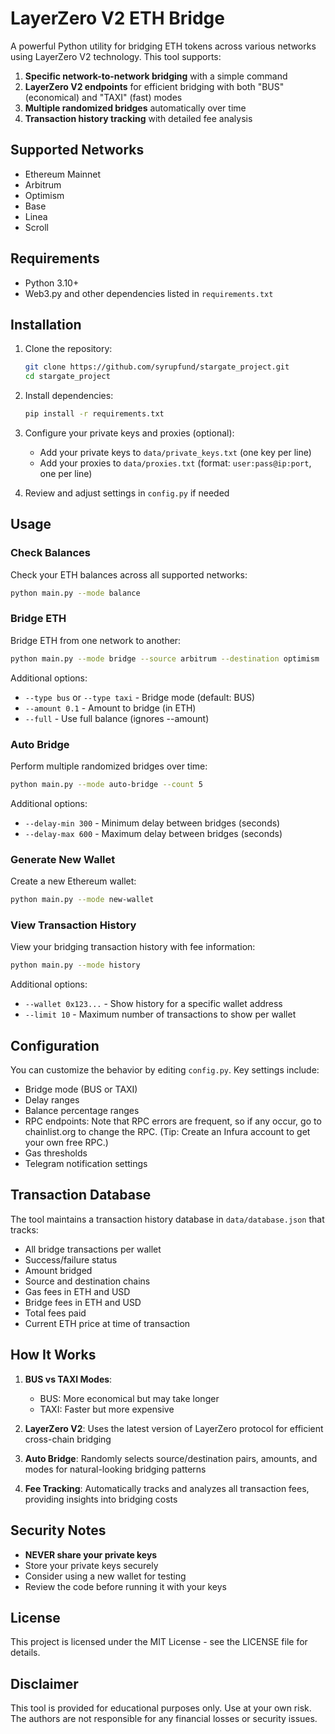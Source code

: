 # LayerZero V2 ETH Bridge

A powerful Python utility for bridging ETH tokens across various networks using LayerZero V2 technology. This tool supports:

1. **Specific network-to-network bridging** with a simple command
2. **LayerZero V2 endpoints** for efficient bridging with both "BUS" (economical) and "TAXI" (fast) modes
3. **Multiple randomized bridges** automatically over time
4. **Transaction history tracking** with detailed fee analysis

## Supported Networks

- Ethereum Mainnet
- Arbitrum
- Optimism 
- Base
- Linea
- Scroll

## Requirements

- Python 3.10+
- Web3.py and other dependencies listed in `requirements.txt`

## Installation

1. Clone the repository:
   ```bash
   git clone https://github.com/syrupfund/stargate_project.git
   cd stargate_project
   ```

2. Install dependencies:
   ```bash
   pip install -r requirements.txt
   ```

3. Configure your private keys and proxies (optional):
   - Add your private keys to `data/private_keys.txt` (one key per line)
   - Add your proxies to `data/proxies.txt` (format: `user:pass@ip:port`, one per line)

4. Review and adjust settings in `config.py` if needed

## Usage

### Check Balances

Check your ETH balances across all supported networks:

```bash
python main.py --mode balance
```

### Bridge ETH

Bridge ETH from one network to another:

```bash
python main.py --mode bridge --source arbitrum --destination optimism
```

Additional options:
- `--type bus` or `--type taxi` - Bridge mode (default: BUS)
- `--amount 0.1` - Amount to bridge (in ETH)
- `--full` - Use full balance (ignores --amount)

### Auto Bridge

Perform multiple randomized bridges over time:

```bash
python main.py --mode auto-bridge --count 5
```

Additional options:
- `--delay-min 300` - Minimum delay between bridges (seconds)
- `--delay-max 600` - Maximum delay between bridges (seconds)

### Generate New Wallet

Create a new Ethereum wallet:

```bash
python main.py --mode new-wallet
```

### View Transaction History

View your bridging transaction history with fee information:

```bash
python main.py --mode history
```

Additional options:
- `--wallet 0x123...` - Show history for a specific wallet address
- `--limit 10` - Maximum number of transactions to show per wallet

## Configuration

You can customize the behavior by editing `config.py`. Key settings include:

- Bridge mode (BUS or TAXI)
- Delay ranges
- Balance percentage ranges
- RPC endpoints: Note that RPC errors are frequent, so if any occur, go to chainlist.org to change the RPC. (Tip: Create an Infura account to get your own free RPC.)
- Gas thresholds
- Telegram notification settings

## Transaction Database

The tool maintains a transaction history database in `data/database.json` that tracks:

- All bridge transactions per wallet
- Success/failure status
- Amount bridged
- Source and destination chains
- Gas fees in ETH and USD
- Bridge fees in ETH and USD
- Total fees paid
- Current ETH price at time of transaction

## How It Works

1. **BUS vs TAXI Modes**: 
   - BUS: More economical but may take longer
   - TAXI: Faster but more expensive

2. **LayerZero V2**: Uses the latest version of LayerZero protocol for efficient cross-chain bridging

3. **Auto Bridge**: Randomly selects source/destination pairs, amounts, and modes for natural-looking bridging patterns

4. **Fee Tracking**: Automatically tracks and analyzes all transaction fees, providing insights into bridging costs

## Security Notes

- **NEVER share your private keys**
- Store your private keys securely
- Consider using a new wallet for testing
- Review the code before running it with your keys

## License

This project is licensed under the MIT License - see the LICENSE file for details.

## Disclaimer

This tool is provided for educational purposes only. Use at your own risk. The authors are not responsible for any financial losses or security issues.